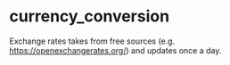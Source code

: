 # currency_conversion
Exchange rates takes from free sources (e.g. https://openexchangerates.org/) and updates once a day.
